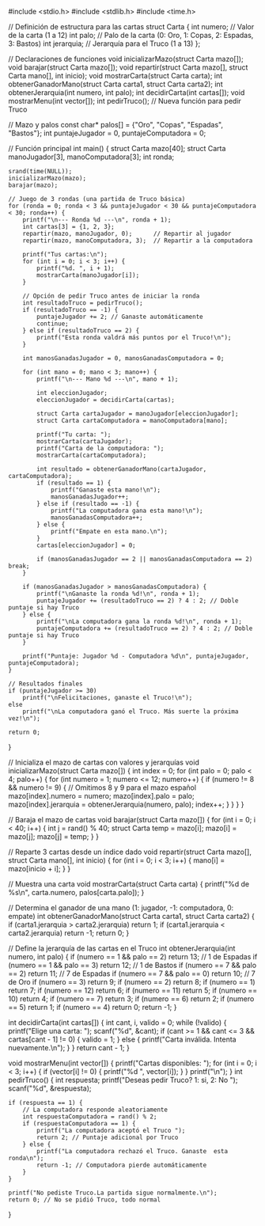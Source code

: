 #include <stdio.h>
#include <stdlib.h>
#include <time.h>

// Definición de estructura para las cartas
struct Carta {
    int numero; // Valor de la carta (1 a 12)
    int palo;   // Palo de la carta (0: Oro, 1: Copas, 2: Espadas, 3: Bastos)
    int jerarquia; // Jerarquía para el Truco (1 a 13)
};

// Declaraciones de funciones
void inicializarMazo(struct Carta mazo[]);
void barajar(struct Carta mazo[]);
void repartir(struct Carta mazo[], struct Carta mano[], int inicio);
void mostrarCarta(struct Carta carta);
int obtenerGanadorMano(struct Carta carta1, struct Carta carta2);
int obtenerJerarquia(int numero, int palo);
int decidirCarta(int cartas[]);
void mostrarMenu(int vector[]);
int pedirTruco(); // Nueva función para pedir Truco

// Mazo y palos
const char* palos[] = {"Oro", "Copas", "Espadas", "Bastos"};
int puntajeJugador = 0, puntajeComputadora = 0;

// Función principal
int main() {
    struct Carta mazo[40];
    struct Carta manoJugador[3], manoComputadora[3];
    int ronda;

    srand(time(NULL));
    inicializarMazo(mazo);
    barajar(mazo);

    // Juego de 3 rondas (una partida de Truco básica)
    for (ronda = 0; ronda < 3 && puntajeJugador < 30 && puntajeComputadora < 30; ronda++) {
        printf("\n--- Ronda %d ---\n", ronda + 1);
        int cartas[3] = {1, 2, 3};
        repartir(mazo, manoJugador, 0);      // Repartir al jugador
        repartir(mazo, manoComputadora, 3);  // Repartir a la computadora

        printf("Tus cartas:\n");
        for (int i = 0; i < 3; i++) {
            printf("%d. ", i + 1);
            mostrarCarta(manoJugador[i]);
        }

        // Opción de pedir Truco antes de iniciar la ronda
        int resultadoTruco = pedirTruco();
        if (resultadoTruco == -1) {
            puntajeJugador += 2; // Ganaste automáticamente
            continue;
        } else if (resultadoTruco == 2) {
            printf("Esta ronda valdrá más puntos por el Truco!\n");
        }

        int manosGanadasJugador = 0, manosGanadasComputadora = 0;

        for (int mano = 0; mano < 3; mano++) {
            printf("\n--- Mano %d ---\n", mano + 1);

            int eleccionJugador;
            eleccionJugador = decidirCarta(cartas);

            struct Carta cartaJugador = manoJugador[eleccionJugador];
            struct Carta cartaComputadora = manoComputadora[mano];

            printf("Tu carta: ");
            mostrarCarta(cartaJugador);
            printf("Carta de la computadora: ");
            mostrarCarta(cartaComputadora);

            int resultado = obtenerGanadorMano(cartaJugador, cartaComputadora);
            if (resultado == 1) {
                printf("Ganaste esta mano!\n");
                manosGanadasJugador++;
            } else if (resultado == -1) {
                printf("La computadora gana esta mano!\n");
                manosGanadasComputadora++;
            } else {
                printf("Empate en esta mano.\n");
            }
            cartas[eleccionJugador] = 0;

            if (manosGanadasJugador == 2 || manosGanadasComputadora == 2) break;
        }

        if (manosGanadasJugador > manosGanadasComputadora) {
            printf("\nGanaste la ronda %d!\n", ronda + 1);
            puntajeJugador += (resultadoTruco == 2) ? 4 : 2; // Doble puntaje si hay Truco
        } else {
            printf("\nLa computadora gana la ronda %d!\n", ronda + 1);
            puntajeComputadora += (resultadoTruco == 2) ? 4 : 2; // Doble puntaje si hay Truco
        }

        printf("Puntaje: Jugador %d - Computadora %d\n", puntajeJugador, puntajeComputadora);
    }

    // Resultados finales
    if (puntajeJugador >= 30)
        printf("\nFelicitaciones, ganaste el Truco!\n");
    else
        printf("\nLa computadora ganó el Truco. Más suerte la próxima vez!\n");

    return 0;
}

// Inicializa el mazo de cartas con valores y jerarquías
void inicializarMazo(struct Carta mazo[]) {
    int index = 0;
    for (int palo = 0; palo < 4; palo++) {
        for (int numero = 1; numero <= 12; numero++) {
            if (numero != 8 && numero != 9) { // Omitimos 8 y 9 para el mazo español
                mazo[index].numero = numero;
                mazo[index].palo = palo;
                mazo[index].jerarquia = obtenerJerarquia(numero, palo);
                index++;
            }
        }
    }
}

// Baraja el mazo de cartas
void barajar(struct Carta mazo[]) {
    for (int i = 0; i < 40; i++) {
        int j = rand() % 40;
        struct Carta temp = mazo[i];
        mazo[i] = mazo[j];
        mazo[j] = temp;
    }
}

// Reparte 3 cartas desde un índice dado
void repartir(struct Carta mazo[], struct Carta mano[], int inicio) {
    for (int i = 0; i < 3; i++) {
        mano[i] = mazo[inicio + i];
    }
}

// Muestra una carta
void mostrarCarta(struct Carta carta) {
    printf("%d de %s\n", carta.numero, palos[carta.palo]);
}

// Determina el ganador de una mano (1: jugador, -1: computadora, 0: empate)
int obtenerGanadorMano(struct Carta carta1, struct Carta carta2) {
    if (carta1.jerarquia > carta2.jerarquia) return 1;
    if (carta1.jerarquia < carta2.jerarquia) return -1;
    return 0;
}

// Define la jerarquía de las cartas en el Truco
int obtenerJerarquia(int numero, int palo) {
    if (numero == 1 && palo == 2) return 13; // 1 de Espadas
    if (numero == 1 && palo == 3) return 12; // 1 de Bastos
    if (numero == 7 && palo == 2) return 11; // 7 de Espadas
    if (numero == 7 && palo == 0) return 10; // 7 de Oro
    if (numero == 3) return 9;
    if (numero == 2) return 8;
    if (numero == 1) return 7;
    if (numero == 12) return 6;
    if (numero == 11) return 5;
    if (numero == 10) return 4;
    if (numero == 7) return 3;
    if (numero == 6) return 2;
    if (numero == 5) return 1;
    if (numero == 4) return 0;
    return -1;
}

int decidirCarta(int cartas[]) {
    int cant, i, valido = 0;
    while (!valido) {
        printf("Elige una carta: ");
        scanf("%d", &cant);
        if (cant >= 1 && cant <= 3 && cartas[cant - 1] != 0) {
            valido = 1;
        } else {
            printf("Carta inválida. Intenta nuevamente.\n");
        }
    }
    return cant - 1;
}

void mostrarMenu(int vector[]) {
    printf("Cartas disponibles: ");
    for (int i = 0; i < 3; i++) {
        if (vector[i] != 0) {
            printf("%d ", vector[i]);
        }
    }
    printf("\n");
}
int pedirTruco() {
    int respuesta;
    printf("Deseas pedir Truco? 1: si, 2: No ");
    scanf("%d", &respuesta);

    if (respuesta == 1) {
        // La computadora responde aleatoriamente
        int respuestaComputadora = rand() % 2;
        if (respuestaComputadora == 1) {
            printf("La computadora aceptó el Truco ");
            return 2; // Puntaje adicional por Truco
        } else {
            printf("La computadora rechazó el Truco. Ganaste  esta ronda\n");
            return -1; // Computadora pierde automáticamente
        }
    }

    printf("No pediste Truco.La partida sigue normalmente.\n");
    return 0; // No se pidió Truco, todo normal
}
